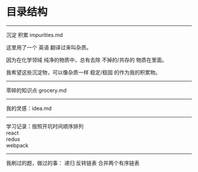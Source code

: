 # 目录结构

------

沉淀 积累 impurities.md

这里用了一个 英语 翻译过来叫杂质。  

因为在化学领域 纯净的物质中，总有去除 不掉的/共存的 物质在里面。 

我希望这些沉淀物，可以像杂质一样 稳定/稳固 的作为我的积累物。

------

零碎的知识点 grocery.md

------

我的灵感：idea.md

------

学习记录：按照开坑时间顺序排列  
react  
redux  
webpack  

------

我刷过的题，做过的事：
递归
反转链表
合并两个有序链表
